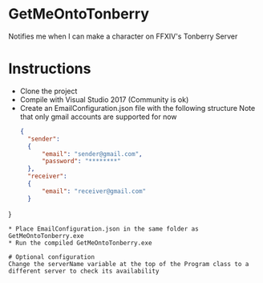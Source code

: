 # GetMeOntoTonberry
Notifies me when I can make a character on FFXIV's Tonberry Server

# Instructions
* Clone the project
* Compile with Visual Studio 2017 (Community is ok)
* Create an EmailConfiguration.json file with the following structure
  Note that only gmail accounts are supported for now
  ```json
  {
	"sender": 
	{
		"email": "sender@gmail.com",
		"password": "********"
	},
	"receiver":
	{
		"email": "receiver@gmail.com"
	}
}
  ```
* Place EmailConfiguration.json in the same folder as GetMeOntoTonberry.exe
* Run the compiled GetMeOntoTonberry.exe

# Optional configuration
Change the serverName variable at the top of the Program class to a different server to check its availability
